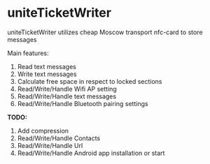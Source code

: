 # uniteTicketWriter

uniteTicketWriter utilizes cheap Moscow transport nfc-card to store messages

Main features:
1. Read text messages
1. Write text messages
1. Calculate free space in respect to locked sections
1. Read/Write/Handle Wifi AP setting
1. Read/Write/Handle text messages
1. Read/Write/Handle Bluetooth pairing settings

**TODO:**
1. Add compression
1. Read/Write/Handle Contacts
1. Read/Write/Handle Url
1. Read/Write/Handle Android app installation or start
